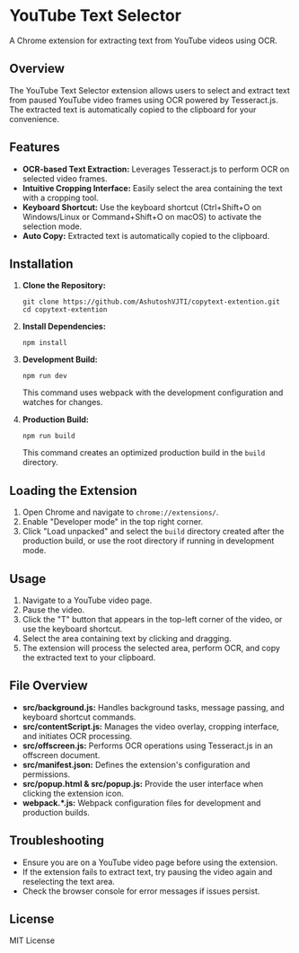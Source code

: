 # YouTube Text Selector

A Chrome extension for extracting text from YouTube videos using OCR.

## Overview

The YouTube Text Selector extension allows users to select and extract text from paused YouTube video frames using OCR powered by Tesseract.js. The extracted text is automatically copied to the clipboard for your convenience.

## Features

- **OCR-based Text Extraction:** Leverages Tesseract.js to perform OCR on selected video frames.
- **Intuitive Cropping Interface:** Easily select the area containing the text with a cropping tool.
- **Keyboard Shortcut:** Use the keyboard shortcut (Ctrl+Shift+O on Windows/Linux or Command+Shift+O on macOS) to activate the selection mode.
- **Auto Copy:** Extracted text is automatically copied to the clipboard.

## Installation

1. **Clone the Repository:**
   ```
   git clone https://github.com/AshutoshVJTI/copytext-extention.git
   cd copytext-extention
   ```
2. **Install Dependencies:**
   ```
   npm install
   ```
3. **Development Build:**
   ```
   npm run dev
   ```
   This command uses webpack with the development configuration and watches for changes.

4. **Production Build:**
   ```
   npm run build
   ```
   This command creates an optimized production build in the `build` directory.

## Loading the Extension

1. Open Chrome and navigate to `chrome://extensions/`.
2. Enable "Developer mode" in the top right corner.
3. Click "Load unpacked" and select the `build` directory created after the production build, or use the root directory if running in development mode.

## Usage

1. Navigate to a YouTube video page.
2. Pause the video.
3. Click the "T" button that appears in the top-left corner of the video, or use the keyboard shortcut.
4. Select the area containing text by clicking and dragging.
5. The extension will process the selected area, perform OCR, and copy the extracted text to your clipboard.

## File Overview

- **src/background.js:** Handles background tasks, message passing, and keyboard shortcut commands.
- **src/contentScript.js:** Manages the video overlay, cropping interface, and initiates OCR processing.
- **src/offscreen.js:** Performs OCR operations using Tesseract.js in an offscreen document.
- **src/manifest.json:** Defines the extension's configuration and permissions.
- **src/popup.html & src/popup.js:** Provide the user interface when clicking the extension icon.
- **webpack.*.js:** Webpack configuration files for development and production builds.

## Troubleshooting

- Ensure you are on a YouTube video page before using the extension.
- If the extension fails to extract text, try pausing the video again and reselecting the text area.
- Check the browser console for error messages if issues persist.

## License

MIT License
